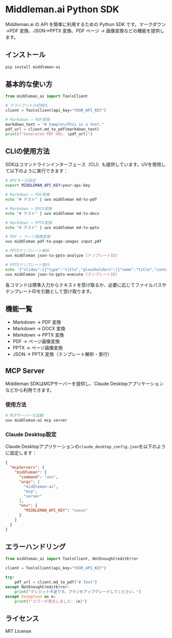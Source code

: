 # Middleman.ai Python SDK

Middleman.ai の API を簡単に利用するための Python SDK です。マークダウン →PDF 変換、JSON→PPTX 変換、PDF ページ → 画像変換などの機能を提供します。

## インストール

```bash
pip install middleman-ai
```

## 基本的な使い方

```python
from middleman_ai import ToolsClient

# クライアントの初期化
client = ToolsClient(api_key="YOUR_API_KEY")

# Markdown → PDF変換
markdown_text = "# Sample\nThis is a test."
pdf_url = client.md_to_pdf(markdown_text)
print(f"Generated PDF URL: {pdf_url}")
```

## CLIの使用方法

SDKはコマンドラインインターフェース（CLI）も提供しています。UVを使用して以下のように実行できます：

```bash
# APIキーの設定
export MIDDLEMAN_API_KEY=your-api-key

# Markdown → PDF変換
echo "# テスト" | uvx middleman md-to-pdf

# Markdown → DOCX変換
echo "# テスト" | uvx middleman md-to-docx

# Markdown → PPTX変換
echo "# テスト" | uvx middleman md-to-pptx

# PDF → ページ画像変換
uvx middleman pdf-to-page-images input.pdf

# PPTXテンプレート解析
uvx middleman json-to-pptx-analyze [テンプレートID]

# PPTXテンプレート実行
echo '{"slides":[{"type":"title","placeholders":[{"name":"title","content":"テストタイトル"}]}]}' | \
uvx middleman json-to-pptx-execute [テンプレートID]
```

各コマンドは標準入力からテキストを受け取るか、必要に応じてファイルパスやテンプレートIDを引数として受け取ります。

## 機能一覧

- Markdown → PDF 変換
- Markdown → DOCX 変換
- Markdown → PPTX 変換
- PDF → ページ画像変換
- PPTX → ページ画像変換
- JSON → PPTX 変換（テンプレート解析・実行）

## MCP Server

Middleman SDKはMCPサーバーを提供し、Claude Desktopアプリケーションなどから利用できます。

### 使用方法

```bash
# MCPサーバーを起動
uvx middleman-ai mcp server
```

### Claude Desktop設定

Claude Desktopアプリケーションの`claude_desktop_config.json`を以下のように設定します：

```json
{
  "mcpServers": {
    "middleman": {
      "command": "uvx",
      "args": [
        "middleman-ai",
        "mcp",
        "server"
      ],
      "env": {
        "MIDDLEMAN_API_KEY": "xxxxx"
      }
    }
  }
}
```

## エラーハンドリング

```python
from middleman_ai import ToolsClient, NotEnoughCreditError

client = ToolsClient(api_key="YOUR_API_KEY")

try:
    pdf_url = client.md_to_pdf("# Test")
except NotEnoughCreditError:
    print("クレジット不足です。プランをアップグレードしてください。")
except Exception as e:
    print(f"エラーが発生しました: {e}")
```

## ライセンス

MIT License

